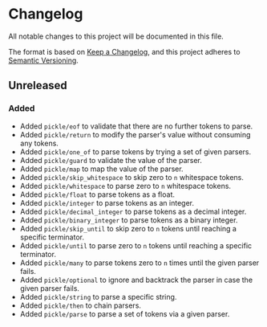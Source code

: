 # Changelog

All notable changes to this project will be documented in this file.

The format is based on [Keep a Changelog](https://keepachangelog.com/en/1.1.0/), and this project adheres to
[Semantic Versioning](https://semver.org/spec/v2.0.0.html).

## Unreleased

### Added

-   Added `pickle/eof` to validate that there are no further tokens to parse.
-   Added `pickle/return` to modify the parser's value without consuming any tokens.
-   Added `pickle/one_of` to parse tokens by trying a set of given parsers.
-   Added `pickle/guard` to validate the value of the parser.
-   Added `pickle/map` to map the value of the parser.
-   Added `pickle/skip_whitespace` to skip zero to `n` whitespace tokens.
-   Added `pickle/whitespace` to parse zero to `n` whitespace tokens.
-   Added `pickle/float` to parse tokens as a float.
-   Added `pickle/integer` to parse tokens as an integer.
-   Added `pickle/decimal_integer` to parse tokens as a decimal integer.
-   Added `pickle/binary_integer` to parse tokens as a binary integer.
-   Added `pickle/skip_until` to skip zero to `n` tokens until reaching a specific terminator.
-   Added `pickle/until` to parse zero to `n` tokens until reaching a specific terminator.
-   Added `pickle/many` to parse tokens zero to `n` times until the given parser fails.
-   Added `pickle/optional` to ignore and backtrack the parser in case the given parser fails.
-   Added `pickle/string` to parse a specific string.
-   Added `pickle/then` to chain parsers.
-   Added `pickle/parse` to parse a set of tokens via a given parser.
